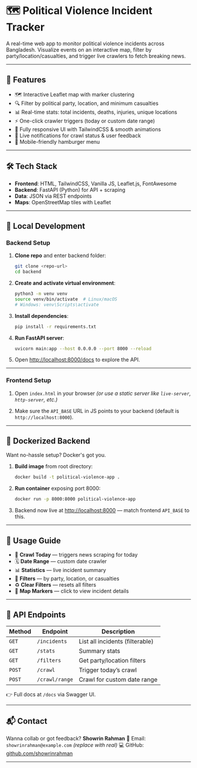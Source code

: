 # 🗺️ Political Violence Incident Tracker

A real-time web app to monitor political violence incidents across Bangladesh. Visualize events on an interactive map, filter by party/location/casualties, and trigger live crawlers to fetch breaking news.

---

## 🚀 Features

* 🗺️ Interactive Leaflet map with marker clustering
* 🔍 Filter by political party, location, and minimum casualties
* 📊 Real-time stats: total incidents, deaths, injuries, unique locations
* ⚡ One-click crawler triggers (today or custom date range)
* 📱 Fully responsive UI with TailwindCSS & smooth animations
* 🔔 Live notifications for crawl status & user feedback
* 🍔 Mobile-friendly hamburger menu

---

## 🛠️ Tech Stack

* **Frontend**: HTML, TailwindCSS, Vanilla JS, Leaflet.js, FontAwesome
* **Backend**: FastAPI (Python) for API + scraping
* **Data**: JSON via REST endpoints
* **Maps**: OpenStreetMap tiles with Leaflet

---

## 🧪 Local Development

### Backend Setup

1. **Clone repo** and enter backend folder:

   ```bash
   git clone <repo-url>
   cd backend
   ```

2. **Create and activate virtual environment**:

   ```bash
   python3 -m venv venv
   source venv/bin/activate  # Linux/macOS
   # Windows: venv\Scripts\activate
   ```

3. **Install dependencies**:

   ```bash
   pip install -r requirements.txt
   ```

4. **Run FastAPI server**:

   ```bash
   uvicorn main:app --host 0.0.0.0 --port 8000 --reload
   ```

5. Open [http://localhost:8000/docs](http://localhost:8000/docs) to explore the API.

---

### Frontend Setup

1. Open `index.html` in your browser *(or use a static server like `live-server`, `http-server`, etc.)*

2. Make sure the `API_BASE` URL in JS points to your backend (default is `http://localhost:8000`).

---

## 🐳 Dockerized Backend

Want no-hassle setup? Docker's got you.

1. **Build image** from root directory:

   ```bash
   docker build -t political-violence-app .
   ```

2. **Run container** exposing port 8000:

   ```bash
   docker run -p 8000:8000 political-violence-app
   ```

3. Backend now live at [http://localhost:8000](http://localhost:8000) — match frontend `API_BASE` to this.


---

## 🧭 Usage Guide

* 🔁 **Crawl Today** — triggers news scraping for today
* 🗓️ **Date Range** — custom date crawler
* 📊 **Statistics** — live incident summary
* 🔎 **Filters** — by party, location, or casualties
* ♻️ **Clear Filters** — resets all filters
* 🧭 **Map Markers** — click to view incident details

---

## 📡 API Endpoints

| Method | Endpoint       | Description                     |
| ------ | -------------- | ------------------------------- |
| `GET`  | `/incidents`   | List all incidents (filterable) |
| `GET`  | `/stats`       | Summary stats                   |
| `GET`  | `/filters`     | Get party/location filters      |
| `POST` | `/crawl`       | Trigger today’s crawl           |
| `POST` | `/crawl/range` | Crawl for custom date range     |

👉 Full docs at `/docs` via Swagger UI.

---

## 📬 Contact

Wanna collab or got feedback?
**Showrin Rahman**
📧 Email: `showrinrahman@example.com` *(replace with real)*
💻 GitHub: [github.com/showrinrahman](https://github.com/showrinrahman)

---
